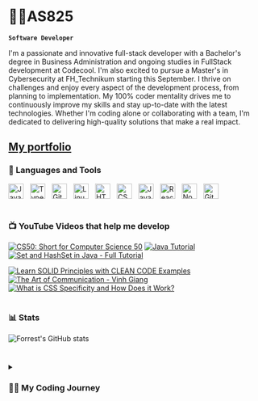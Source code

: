 # 👨‍💻AS825

**`Software Developer`**

I'm a passionate and innovative full-stack developer with a Bachelor's degree in Business Administration and ongoing studies in FullStack development at Codecool. I'm also excited to pursue a Master's in Cybersecurity at FH_Technikum starting this September. I thrive on challenges and enjoy every aspect of the development process, from planning to implementation. My 100% coder mentality drives me to continuously improve my skills and stay up-to-date with the latest technologies. Whether I'm coding alone or collaborating with a team, I'm dedicated to delivering high-quality solutions that make a real impact.

<h2>
<a href="https://alensacipi.netlify.app/">My portfolio</a>
</h2>

### 🧰 Languages and Tools

<img align="left" alt="Java" width="30px" style="padding-right:10px;" src="https://cdn.jsdelivr.net/gh/devicons/devicon/icons/java/java-original.svg"/>
<img align="left" alt="TypeScript" width="30px" style="padding-right:10px;" src="https://cdn.jsdelivr.net/gh/devicons/devicon/icons/typescript/typescript-plain.svg" />
<img align="left" alt="Git" width="30px" style="padding-right:10px;" src="https://cdn.jsdelivr.net/gh/devicons/devicon/icons/git/git-original.svg" />
<img align="left" alt="Linux" width="30px" style="padding-right:10px;" src="https://cdn.jsdelivr.net/gh/devicons/devicon/icons/linux/linux-original.svg" />
<img align="left" alt="HTML" width="30px" style="padding-right:10px;" src="https://cdn.jsdelivr.net/gh/devicons/devicon/icons/html5/html5-plain.svg" />
<img align="left" alt="CSS" width="30px" style="padding-right:10px;" src="https://cdn.jsdelivr.net/gh/devicons/devicon/icons/css3/css3-plain.svg" />
<img align="left" alt="JavaScript" width="30px" style="padding-right:10px;" src="https://cdn.jsdelivr.net/gh/devicons/devicon/icons/javascript/javascript-plain.svg" />
<img align="left" alt="React" width="30px" style="padding-right:10px;" src="https://cdn.jsdelivr.net/gh/devicons/devicon/icons/react/react-original.svg" />
<img align="left" alt="NodeJS" width="30px" style="padding-right:10px;" src="https://cdn.jsdelivr.net/gh/devicons/devicon/icons/nodejs/nodejs-original.svg" />
<img align="left" alt="GitHub" width="30px" style="padding-right:10px;" src="https://cdn.jsdelivr.net/gh/devicons/devicon/icons/github/github-original.svg" />
<br />
<br />


#

### 📺 YouTube Videos that help me develop

<!-- BEGIN YOUTUBE-CARDS -->
[![CS50: Short for Computer Science 50](https://ytcards.demolab.com/?id=4oqjcKenCH8&title=CS50%3A+Short+for+Computer+Science+50&lang=en&timestamp=1682002817&background_color=%230d1117&title_color=%23ffffff&stats_color=%23dedede&width=250&duration=60 "CS50: Short for Computer Science 50")](https://www.youtube.com/watch?v=4oqjcKenCH8&list=PLhQjrBD2T380F_inVRXMIHCqLaNUd7bN4&index=4&ab_channel=CS50)
[![Java Tutorial](https://ytcards.demolab.com/?id=j9VNCI9Xo80&title=Java+Tutorial&lang=en&timestamp=1682002817&background_color=%230d1117&title_color=%23ffffff&stats_color=%23dedede&width=250&duration=58 "Java Tutorial")](https://www.youtube.com/watch?v=j9VNCI9Xo80&ab_channel=Amigoscode)
[![Set and HashSet in Java - Full Tutorial](https://ytcards.demolab.com/?id=QvHBHuuddYk&title=Hash+and+HashSets&lang=en&timestamp=1682002817&background_color=%230d1117&title_color=%23ffffff&stats_color=%23dedede&width=250&duration=96 "Set and HashSet in Java - Full Tutorial")](https://www.youtube.com/watch?v=QvHBHuuddYk&ab_channel=CodingwithJohn)

[![Learn SOLID Principles with CLEAN CODE Examples](https://ytcards.demolab.com/?id=_jDNAf3CzeY&title=Learn+SOLID+Principles&lang=en&timestamp=1682002817&background_color=%230d1117&title_color=%23ffffff&stats_color=%23dedede&width=250&duration=92 "Learn SOLID Principles with CLEAN CODE Examples")](https://www.youtube.com/watch?v=_jDNAf3CzeY&t=190s&ab_channel=Amigoscode)
[![The Art of Communication - Vinh Giang](https://ytcards.demolab.com/?id=30hNQax0lpY&title=The+Art+of+Communication+-+Vinh+Giang&lang=en&timestamp=1682002817&background_color=%230d1117&title_color=%23ffffff&stats_color=%23dedede&width=250&duration=59 "The Art of Communication - Vinh Giang")](https://www.youtube.com/watch?v=30hNQax0lpY&ab_channel=VinhGiang)
[![What is CSS Specificity and How Does it Work?](https://ytcards.demolab.com/?id=B_n4YONte5A&title=What+is+CSS+Specificity+and+How+Does+it+Work%3F&lang=en&timestamp=1682002817&background_color=%230d1117&title_color=%23ffffff&stats_color=%23dedede&width=250&duration=92 "What is CSS Specificity and How Does it Work?")](https://www.youtube.com/watch?v=B_n4YONte5A&ab_channel=KevinPowell)





<!-- END YOUTUBE-CARDS -->

#

### 📊 Stats

![Forrest's GitHub stats](https://github-readme-stats.vercel.app/api?username=AS825&show_icons=true&theme=dracula)

<!-- ![GitHub Streak](https://streak-stats.demolab.com?user=ForrestKnight&theme=gruvbox&border_radius=4.5) -->

#

<details>
 <summary><h3>👨‍💻 My Coding Journey</h3></summary>
  
Hello, I'm a self-taught programmer who developed my first tool in Excel while I was still in school. It was a tool to automate my math exam preparation by creating a file where I could just input the given tasks and equations, and the tool would solve them for me. That's when I discovered my love for programming and creating tools to automate tasks.

I started learning JavaScript after that, and eventually enrolled in a Business Informatics program where I learned design principles for creating bigger projects. While writing my Bachelor's thesis, I decided to enroll at Codecool to focus on developing the skills I needed to create more complex projects.

One of my biggest strengths is my ability to focus on one problem at a time until I solve it. This has helped me to tackle bigger problems and develop solutions that are not only efficient but also effective.

I'm excited to continue learning and growing as a developer, and I'm passionate about using my skills to create innovative solutions that make a difference.

[website]: https://fkcodes.com
[youtube]: https://youtube.com/fknight
